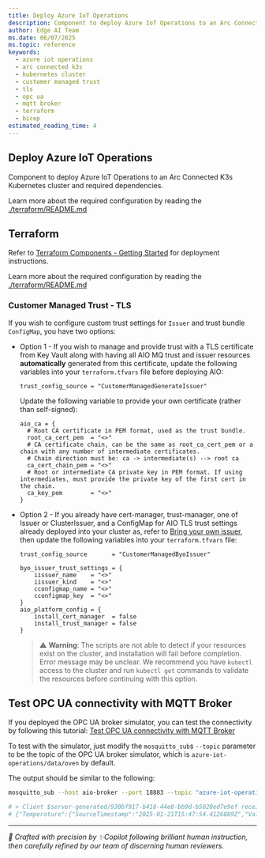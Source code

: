 ```yaml
---
title: Deploy Azure IoT Operations
description: Component to deploy Azure IoT Operations to an Arc Connected K3s Kubernetes cluster and required dependencies
author: Edge AI Team
ms.date: 06/07/2025
ms.topic: reference
keywords:
  - azure iot operations
  - arc connected k3s
  - kubernetes cluster
  - customer managed trust
  - tls
  - opc ua
  - mqtt broker
  - terraform
  - bicep
estimated_reading_time: 4
---
```


## Deploy Azure IoT Operations

Component to deploy Azure IoT Operations to an Arc Connected K3s Kubernetes cluster and required dependencies.

Learn more about the required configuration by reading the [./terraform/README.md](./terraform/README.md)

## Terraform

Refer to [Terraform Components - Getting Started](../README.md#terraform-components---getting-started) for
deployment instructions.

Learn more about the required configuration by reading the [./terraform/README.md](./terraform/README.md)

### Customer Managed Trust - TLS

If you wish to configure custom trust settings for `Issuer` and trust bundle `ConfigMap`, you have two options:

- Option 1 - If you wish to manage and provide trust with a TLS certificate from Key Vault along with having all
  AIO MQ trust and issuer resources __automatically__ generated from this certificate, update the following variables
  into your `terraform.tfvars` file before deploying AIO:

  ```hcl
  trust_config_source = "CustomerManagedGenerateIssuer"
  ```

  Update the following variable to provide your own certificate (rather than self-signed):

  ```hcl
  aio_ca = {
    # Root CA certificate in PEM format, used as the trust bundle.
    root_ca_cert_pem  = "<>"
    # CA certificate chain, can be the same as root_ca_cert_pem or a chain with any number of intermediate certificates.
    # Chain direction must be: ca -> intermediate(s) --> root ca
    ca_cert_chain_pem = "<>"
    # Root or intermediate CA private key in PEM format. If using intermediates, must provide the private key of the first cert in the chain.
    ca_key_pem        = "<>"
  }
  ```

- Option 2 - If you already have cert-manager, trust-manager, one of Issuer or ClusterIssuer, and a ConfigMap
  for AIO TLS trust settings already deployed into your cluster as, refer to [Bring your own issuer](https://learn.microsoft.com/azure/iot-operations/secure-iot-ops/concept-default-root-ca#bring-your-own-issuer),
  then update the following variables into your `terraform.tfvars` file:

  ```hcl
  trust_config_source       = "CustomerManagedByoIssuer"

  byo_issuer_trust_settings = {
      iissuer_name    = "<>"
      iissuer_kind    = "<>"
      cconfigmap_name = "<>"
      cconfigmap_key  = "<>"
  }
  aio_platform_config = {
      install_cert_manager  = false
      install_trust_manager = false
  }
  ```

  > ⚠️ __Warning__: The scripts are not able to detect if your resources exist on the cluster, and installation will fail before completion. Error message may be unclear.
  > We recommend you have `kubectl` access to the cluster and run `kubectl get` commands to validate the resources before continuing with this option.

## Test OPC UA connectivity with MQTT Broker

If you deployed the OPC UA broker simulator, you can test the connectivity by following this tutorial: [Test OPC UA connectivity with MQTT Broker](https://learn.microsoft.com/azure/iot-operations/manage-mqtt-broker/howto-test-connection?tabs=bicep#connect-to-the-default-listener-inside-the-cluster)

To test with the simulator, just modify the `mosquitto_sub`s `--topic` parameter to be the topic of the OPC UA broker simulator, which is `azure-iot-operations/data/oven` by default.

The output should be similar to the following:

```sh
mosquitto_sub --host aio-broker --port 18883 --topic "azure-iot-operations/data/oven" --debug --cafile /var/run/certs/ca.crt -D CONNECT authentication-method 'K8S-SAT' -D CONNECT authentication-data $(cat /var/run/secrets/tokens/broker-sat)

# > Client $server-generated/930bf917-b418-44e0-bb9d-b5020ed7e9ef received PUBLISH (d0, q0, r0, m0, 'azure-iot-operations/data/oven', ... (235 bytes))
# {"Temperature":{"SourceTimestamp":"2025-01-21T15:47:54.4126889Z","Value":10969},"FillWeight":{"SourceTimestamp":"2025-01-21T15:47:54.4129477Z","Value":10969},"EnergyUse":{"SourceTimestamp":"2025-01-21T15:47:54.4129567Z","Value":10969}}
```

---

<!-- markdownlint-disable MD036 -->
*🤖 Crafted with precision by ✨Copilot following brilliant human instruction,
then carefully refined by our team of discerning human reviewers.*
<!-- markdownlint-enable MD036 -->

